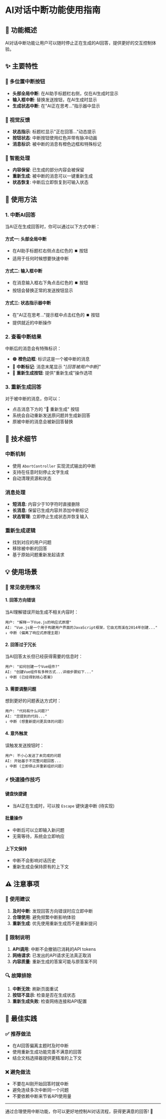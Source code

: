 # AI对话中断功能使用指南

## 🎯 功能概述

AI对话中断功能让用户可以随时停止正在生成的AI回答，提供更好的交互控制体验。

## ✨ 主要特性

### 🛑 多位置中断按钮
- **头部全局中断**: 在AI助手标题栏右侧，仅在AI生成时显示
- **输入框中断**: 替换发送按钮，在AI生成时显示
- **生成状态中断**: 在"AI正在思考..."指示器中显示

### 🎨 视觉反馈
- **状态指示**: 标题栏显示"正在回答..."动态提示
- **按钮状态**: 中断按钮使用红色并带有脉冲动画
- **消息标识**: 被中断的消息有橙色边框和特殊标记

### 🔄 智能处理
- **内容保留**: 已生成的部分内容会被保留
- **重新生成**: 被中断的消息可以一键重新生成
- **状态恢复**: 中断后立即恢复到可输入状态

## 📱 使用方法

### 1. 中断AI回答
当AI正在生成回答时，你可以通过以下方式中断：

#### 方式一: 头部全局中断
- 在AI助手标题栏右侧点击红色的 ⏹️ 按钮
- 适用于任何时候想要快速中断

#### 方式二: 输入框中断  
- 在消息输入框右下角点击红色的 ⏹️ 按钮
- 按钮会替换正常的发送按钮显示

#### 方式三: 状态指示器中断
- 在"AI正在思考..."提示框中点击红色的 ⏹️ 按钮
- 提供就近的中断操作

### 2. 查看中断结果
中断后的消息会有特殊标识：
- 🟠 **橙色边框**: 标识这是一个被中断的消息
- 📝 **中断标记**: 消息末尾显示 "*[回答被用户中断]*"
- 🔄 **重新生成按钮**: 提供"重新生成"操作选项

### 3. 重新生成回答
对于被中断的消息，你可以：
- 点击消息下方的 "🔄 重新生成" 按钮
- 系统会自动重新发送原问题并生成新回答
- 原被中断的消息会被新回答替换

## 🔧 技术细节

### 中断机制
- 使用 `AbortController` 实现流式输出的中断
- 支持在任意时刻停止文字生成
- 自动清理资源和状态

### 消息处理
- **短消息**: 内容少于10字符时直接删除
- **长消息**: 保留已生成内容并添加中断标记
- **状态管理**: 立即停止生成状态并恢复输入

### 重新生成逻辑
- 找到对应的用户问题
- 移除被中断的回答
- 基于原始问题重新发起请求

## 💡 使用场景

### 🎯 常见使用情况

#### 1. 回答方向错误
当AI理解错误开始生成不相关内容时：
```
用户: "解释一下Vue.js的响应式原理"
AI: "Vue.js是一个用于构建用户界面的JavaScript框架，它由尤雨溪在2014年创建..." 
↓ 中断 (偏离了响应式原理主题)
```

#### 2. 回答过于冗长
当AI回答太长但已经获得需要的信息时：
```
用户: "如何创建一个Vue组件?"
AI: "创建Vue组件有多种方式...详细步骤如下..." 
↓ 中断 (已经得到核心答案)
```

#### 3. 需要调整问题
想到更好的问题表达方式时：
```
用户: "代码有什么问题?"
AI: "您提到的代码..." 
↓ 中断 (想重新提问更具体的问题)
```

#### 4. 意外触发
误触发发送按钮时：
```
用户: 不小心发送了未完成的问题
AI: 开始基于不完整问题回答...
↓ 中断 (立即停止并重新组织问题)
```

### ⚡ 快速操作技巧

#### 键盘快捷键
- 当AI正在生成时，可以按 `Escape` 键快速中断 (待实现)

#### 批量操作
- 中断后可以立即输入新问题
- 无需等待，系统会立即响应

#### 上下文保持
- 中断不会影响对话历史
- 重新生成会保持原有的上下文

## ⚠️ 注意事项

### 📌 使用建议
1. **及时中断**: 发现回答方向错误时应立即中断
2. **合理使用**: 避免频繁中断影响体验
3. **重新生成**: 优先使用重新生成而不是重新提问

### 🚫 限制说明
1. **API调用**: 中断不会撤销已消耗的API tokens
2. **网络请求**: 已发出的API请求无法真正取消
3. **内容质量**: 重新生成的答案可能与原答案不同

### 🔍 故障排除
1. **中断无效**: 刷新页面重试
2. **按钮不显示**: 检查是否在生成状态
3. **重新生成失败**: 检查网络连接和API配置

## 🎉 最佳实践

### ✅ 推荐做法
- 在AI回答偏离主题时及时中断
- 使用重新生成功能完善不满意的回答
- 结合文档选择器提供更精准的上下文

### ❌ 避免做法
- 不要在AI刚开始回答时就中断
- 避免连续多次中断同一个问题
- 不要依赖中断来节省API使用量

---

通过合理使用中断功能，你可以更好地控制AI对话流程，获得更满意的回答! 🎯